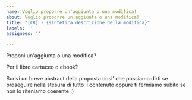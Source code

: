 ```yaml
---
name: Voglio proporre un'aggiunta o una modifica!
about: Voglio proporre un'aggiunta o una modifica!
title: "[CR] - {sintetica descrizione della modifica}"
labels: ''
assignees: ''

---
```


Proponi un'aggiunta o una modifica?

Per il libro cartaceo o ebook?

Scrivi un breve abstract della proposta cosi' che possiamo dirti se proseguire nella stesura di tutto il contenuto oppure ti fermiamo subito se non lo riteniamo coerente :)
